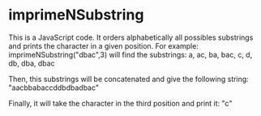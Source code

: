 # imprimeNSubstring
This is a JavaScript code. It orders alphabetically all possibles substrings and prints the character in a given position.
For example: 
imprimeNSubstring("dbac",3) will find the substrings:
a, ac, ba, bac, c, d, db, dba, dbac

Then, this substrings will be concatenated and give the following string:
"aacbbabaccddbdbadbac"

Finally, it will take the character in the third position and print it:
"c"
